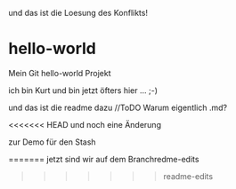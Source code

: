 ﻿und das ist die Loesung des Konflikts!

# hello-world
Mein Git hello-world Projekt

ich bin Kurt und bin jetzt öfters hier ... ;-)

und das ist die readme dazu //ToDO Warum eigentlich .md?

<<<<<<< HEAD
und noch eine Änderung

zur Demo für den Stash

=======
jetzt sind wir auf dem Branchredme-edits
>>>>>>> readme-edits
